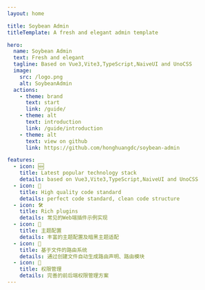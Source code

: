 ```yaml
---
layout: home

title: Soybean Admin
titleTemplate: A fresh and elegant admin template

hero:
  name: Soybean Admin
  text: Fresh and elegant
  tagline: Based on Vue3,Vite3,TypeScript,NaiveUI and UnoCSS
  image:
    src: /logo.png
    alt: SoybeanAdmin
  actions:
    - theme: brand
      text: start
      link: /guide/
    - theme: alt
      text: introduction
      link: /guide/introduction
    - theme: alt
      text: view on github
      link: https://github.com/honghuangdc/soybean-admin

features:
  - icon: 🆕
    title: Latest popular technology stack
    details: based on Vue3,Vite3,TypeScript,NaiveUI and UnoCSS
  - icon: 🦋
    title: High quality code standard
    details: perfect code standard, clean code structure
  - icon: 🛠️
    title: Rich plugins
    details: 常见的Web端插件示例实现
  - icon: 🔩
    title: 主题配置
    details: 丰富的主题配置及暗黑主题适配
  - icon: 🔗
    title: 基于文件的路由系统
    details: 通过创建文件自动生成路由声明、路由模块
  - icon: 🔑
    title: 权限管理
    details: 完善的前后端权限管理方案
---
```


